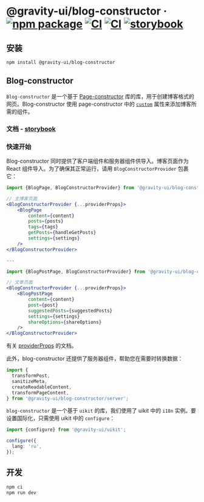 # @gravity-ui/blog-constructor &middot; [![npm package](https://img.shields.io/npm/v/@gravity-ui/blog-constructor)](https://www.npmjs.com/package/@gravity-ui/blog-constructor) [![CI](https://img.shields.io/github/actions/workflow/status/gravity-ui/blog-constructor/ci.yml?branch=main&label=CI)](https://github.com/gravity-ui/blog-constructor/actions/workflows/ci.yml?query=branch:main) [![CI](https://img.shields.io/github/actions/workflow/status/gravity-ui/blog-constructor/release.yml?branch=main&label=Release)](https://github.com/gravity-ui/blog-constructor/actions/workflows/release.yml?query=branch:main) [![storybook](https://img.shields.io/badge/Storybook-deployed-ff4685)](https://preview.gravity-ui.com/blog-constructor/)

## 安装

```shell
npm install @gravity-ui/blog-constructor
```

## Blog-constructor

`Blog-constructor` 是一个基于 [Page-constructor](https://github.com/gravity-ui/page-constructor) 库的库，用于创建博客格式的网页。Blog-constructor 使用 page-constructor 中的 [`custom`](https://github.com/gravity-ui/page-constructor#custom-blocks) 属性来添加博客所需的组件。

### 文档 - [storybook](https://preview.gravity-ui.com/blog-constructor/)

### 快速开始

Blog-constructor 同时提供了客户端组件和服务器组件供导入。博客页面作为 React 组件导入。为了确保其正常运行，请用 `BlogConstructorProvider` 包裹它：

```jsx
import {BlogPage, BlogConstructorProvider} from '@gravity-ui/blog-constructor';

// 主博客页面
<BlogConstructorProvider {...providerProps}>
    <BlogPage
        content={content}
        posts={posts}
        tags={tags}
        getPosts={handleGetPosts}
        settings={settings}
    />
</BlogConstructorProvider>

---

import {BlogPostPage, BlogConstructorProvider} from '@gravity-ui/blog-constructor';

// 文章页面
<BlogConstructorProvider {...providerProps}>
    <BlogPostPage
        content={content}
        post={post}
        suggestedPosts={suggestedPosts}
        settings={settings}
        shareOptions={shareOptions}
    />
</BlogConstructorProvider>

```

有关 [providerProps](./src/constructor/README.md) 的文档。

此外，blog-constructor 还提供了服务器组件，帮助您在需要时转换数据：

```jsx
import {
  transformPost,
  sanitizeMeta,
  createReadableContent,
  transformPageContent,
} from '@gravity-ui/blog-constructor/server';
```

`blog-constructor` 是一个基于 `uikit` 的库，我们使用了 uikit 中的 `i18n` 实例。要设置国际化，只需使用 uikit 中的 `configure`：

```typescript
import {configure} from '@gravity-ui/uikit';

configure({
  lang: 'ru',
});
```

## 开发

```bash
npm ci
npm run dev
```